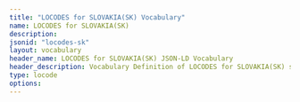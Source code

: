 ```yaml
---
title: "LOCODES for SLOVAKIA(SK) Vocabulary"
name: LOCODES for SLOVAKIA(SK) 
description: 
jsonid: "locodes-sk"
layout: vocabulary
header_name: LOCODES for SLOVAKIA(SK) JSON-LD Vocabulary
header_description: Vocabulary Definition of LOCODES for SLOVAKIA(SK) semantics in HTML format. JSON-LD format is available at [locodes-sk.jsonld](/vocabulary/locodes-sk.jsonld)
type: locode
options:
---
```

